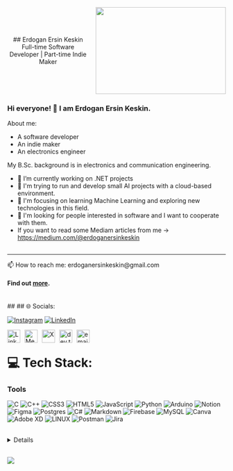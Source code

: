 <!-- Introduction -->

<div style="display: flex; justify-content: center; align-items: center; text-align: center; gap: 1rem">
    <div style="text-align: center;">
      ## Erdogan Ersin Keskin <br /> Full-time Software Developer | Part-time Indie Maker
    </div>
    <div>
      <img src="https://media.giphy.com/media/2IudUHdI075HL02Pkk/giphy.gif" style="display: block;" height="200" width="300" />
    </div>
</div>

### Hi everyone! 👋 I am Erdogan Ersin Keskin.

About me:

- A software developer
- An indie maker
- An electronics engineer

My B.Sc. background is in electronics and communication engineering.

- 📖 I’m currently working on .NET projects
- 👾 I'm trying to run and develop small AI projects with a cloud-based environment.
- 🌱 I'm focusing on learning Machine Learning and exploring new technologies in this field.
- 👻 I'm looking for people interested in software and I want to cooperate with them.
- If you want to read some Mediam articles from me -> https://medium.com/@erdoganersinkeskin

##

<hr>
<!-- Contact -->
📫 How to reach me: erdoganersinkeskin@gmail.com

#### Find out [more](https://erdoganersinkeskin.github.io/).

<!-- Online Presence -->

<br />
##
## 🌐 Socials:

[![Instagram](https://img.shields.io/badge/Instagram-%23E4405F.svg?logo=Instagram&logoColor=white)](https://instagram.com/erdoganersinkeskin) [![LinkedIn](https://img.shields.io/badge/LinkedIn-%230077B5.svg?logo=linkedin&logoColor=white)](https://linkedin.com/in/erdoganersinkeskin)

<a href="https://linkedin.com/in/erdoganersinkeskin" target="blank"><img style="margin-right: 10px;"  align="left" alt="LinkedIn" width="30" src="https://upload.wikimedia.org/wikipedia/commons/thumb/c/ca/LinkedIn_logo_initials.png/800px-LinkedIn_logo_initials.png"/></a>
<a href="https://medium.com/@erdoganersinkeskin" target="blank"><img style="margin-right: 10px;" align="left" alt="Medium" width="30" src="https://upload.wikimedia.org/wikipedia/commons/thumb/e/ec/Medium_logo_Monogram.svg/195px-Medium_logo_Monogram.svg.png"/>
<a href="https://twitter.com/keskinnerdogann" target="blank"><img style="margin-right: 10px;" align="left" alt="X" width="30" src="https://www.iics.k12.tr/wp-content/uploads/2019/07/twitter-logo-png-twitter-logo.png"/></a>
<a href="https://dev.to/knightbaryon" target="blank"><img style="margin-right: 10px;" align="left" alt="dev.to" width="30" src="https://d2fltix0v2e0sb.cloudfront.net/dev-black.png"/></a>
<a href="mailto:erdoganersinkeskin@gmail.com" target="blank"><img style="margin-right: 10px;" align="left" alt="email" width="30" src="https://www.pngrepo.com/png/243092/512/gmail.png"/></a>

<br />

<!--   Tech Stack   -->

# 💻 Tech Stack:

<!-- ## Languages, Frameworks and Tools -->

<!-- ### Languages -->

<!-- ### Frameworks -->

### Tools

![C](https://img.shields.io/badge/c-%2300599C.svg?style=for-the-badge&logo=c&logoColor=white) ![C++](https://img.shields.io/badge/c++-%2300599C.svg?style=for-the-badge&logo=c%2B%2B&logoColor=white) ![CSS3](https://img.shields.io/badge/css3-%231572B6.svg?style=for-the-badge&logo=css3&logoColor=white) ![HTML5](https://img.shields.io/badge/html5-%23E34F26.svg?style=for-the-badge&logo=html5&logoColor=white) ![JavaScript](https://img.shields.io/badge/javascript-%23323330.svg?style=for-the-badge&logo=javascript&logoColor=%23F7DF1E) ![Python](https://img.shields.io/badge/python-3670A0?style=for-the-badge&logo=python&logoColor=ffdd54) ![Arduino](https://img.shields.io/badge/-Arduino-00979D?style=for-the-badge&logo=Arduino&logoColor=white) ![Notion](https://img.shields.io/badge/Notion-%23000000.svg?style=for-the-badge&logo=notion&logoColor=white) ![Figma](https://img.shields.io/badge/figma-%23F24E1E.svg?style=for-the-badge&logo=figma&logoColor=white) ![Postgres](https://img.shields.io/badge/postgres-%23316192.svg?style=for-the-badge&logo=postgresql&logoColor=white) ![C#](https://img.shields.io/badge/c%23-%23239120.svg?style=for-the-badge&logo=c-sharp&logoColor=white) ![Markdown](https://img.shields.io/badge/markdown-%23000000.svg?style=for-the-badge&logo=markdown&logoColor=white) ![Firebase](https://img.shields.io/badge/firebase-%23039BE5.svg?style=for-the-badge&logo=firebase) ![MySQL](https://img.shields.io/badge/mysql-%2300f.svg?style=for-the-badge&logo=mysql&logoColor=white) ![Canva](https://img.shields.io/badge/Canva-%2300C4CC.svg?style=for-the-badge&logo=Canva&logoColor=white) ![Adobe XD](https://img.shields.io/badge/Adobe%20XD-470137?style=for-the-badge&logo=Adobe%20XD&logoColor=#FF61F6) ![LINUX](https://img.shields.io/badge/Linux-FCC624?style=for-the-badge&logo=linux&logoColor=black) ![Postman](https://img.shields.io/badge/Postman-FF6C37?style=for-the-badge&logo=postman&logoColor=white) ![Jira](https://img.shields.io/badge/jira-%230A0FFF.svg?style=for-the-badge&logo=jira&logoColor=white)

<br>

<!--
>  # P.S.: Colors represent knowledge and experience with 6 levels; <br>
> Blue   : Remember (Most Basic Level) <br>
> Green  : Understand <br>
> Red    : Apply <br>
> Orange : Analyze <br>
> Purple : Evaluate <br>
> Black  : Create (Most Advanced Level) <br>
-->

<!-- Statics -->

<details>
# 📊 GitHub Stats:

![](https://github-readme-stats.vercel.app/api?username=erdoganersinkeskin&theme=dark&hide_border=true&include_all_commits=true&count_private=true)<br/>
![](https://github-readme-streak-stats.herokuapp.com/?user=erdoganersinkeskin&theme=dark&hide_border=true)<br/>
![](https://github-readme-stats.vercel.app/api/top-langs/?username=erdoganersinkeskin&theme=dark&hide_border=true&include_all_commits=true&count_private=true&layout=compact)

  <img style="margin-bottom:4px;" height="132em" src="https://github-readme-stats.vercel.app/api?username=erdoganersinkeskin&&theme=dark&show_icons=true&hide_border=true" />
  <img style="margin-bottom:4px;" height="132em"  src="https://github-readme-streak-stats.herokuapp.com?user=erdoganersinkeskin&theme=dark&hide_border=true" alt="erdoganersinkeskin" />
  <" />

  <br />
  <img style="margin-bottom:8px;" height="350em" src="https://github-readme-stats.vercel.app/api/wakatime?username=erdoganersinkeskin&layout=compact" />
  
<a href="https://app.daily.dev/erdoganersinkeskin"><img src="https://api.daily.dev/devcards/v2/7IXafT0JTuJ9xcslE8QUE.png?r=x2x&type=default" width="356" alt="Erdoğan Ersin Keskin's Dev Card"/></a>

  <br />
  <a href="https://wakatime.com/@f07022db-11db-4286-bb9e-c1bb9cd4d062"><img src="https://wakatime.com/badge/user/f07022db-11db-4286-bb9e-c1bb9cd4d062.svg" alt="--" /></a>  
  <br />

  <br />

### 🔝 Top Contributed Repo

![](https://github-contributor-stats.vercel.app/api?username=erdoganersinkeskin&limit=5&theme=dark&combine_all_yearly_contributions=true)

## My Ranks

[![trophy](https://github-profile-trophy.vercel.app/?username=erdoganersinkeskin&theme=onedark&row=1&no-bg=true)](https://github.com/ryo-ma/github-profile-trophy)

<!--
**erdoganersinkeskin/erdoganersinkeskin** is a ✨ _special_ ✨ repository because its `README.md` (this file) appears on your GitHub profile.

Here are some ideas to get you started:

- 🔭 I’m currently working on ...
- 🌱 I’m currently learning ...
- 👯 I’m looking to collaborate on ...
- 🤔 I’m looking for help with ...
- 💬 Ask me about ...
- 📫 How to reach me: ...
- 😄 Pronouns: ...
- ⚡ Fun fact: ...
-->

![Maintainer](https://img.shields.io/badge/erdoganersinkeskin-maintainer-linkedln-blue)
[![Maintenance](https://img.shields.io/badge/erdoganersinkeskin-instagram-red.svg)](https://bitbucket.org/lbesson/ansi-colors)
[![saythanks](https://img.shields.io/badge/erdoganersinkeskin-medium-ff69b4.svg)](https://saythanks.io/to/kennethreitz)
![Profile views](https://gpvc.arturio.dev/erdoganersinkeskin)
[![GitHub followers](https://img.shields.io/github/followers/cansuclaire.svg?style=social&label=Follow&maxAge=2592000)](https://github.com/erdoganersinkeskin?tab=followers)

</details>

<!-- ## My Stacks -->

<!-- <table><tr><td valign="top" width="15%">

### Backend

</td><td valign="top" width="25%">

### DevOps

</td><td valign="top" width="25%">

### Database

</td><td valign="top" width="25%">

### Used at least once

</td></table> -->

<br>

![](https://komarev.com/ghpvc/?username=erdoganersinkeskin&color=orange)

<!--
![](https://komarev.com/ghpvc/?username=erdoganersinkeskin&color=orange&style=flat&label=How+Many+Times+Visited:+Profile+Views)
 -->
